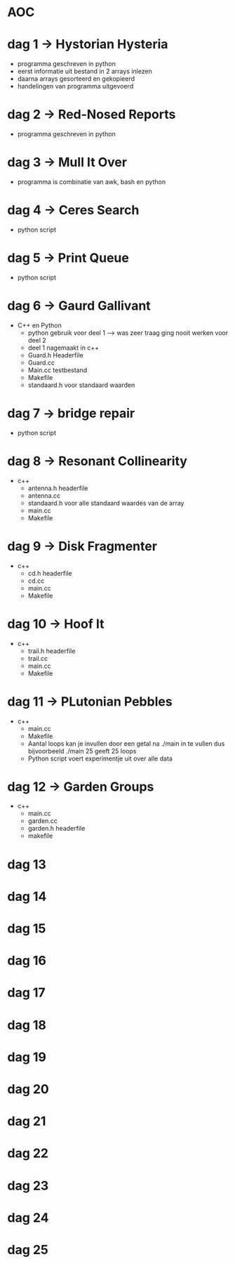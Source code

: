 # AOC
# dag 1 -> Hystorian Hysteria
- programma geschreven in python
- eerst informatie uit bestand in 2 arrays inlezen
- daarna arrays gesorteerd en gekopieerd
- handelingen van programma uitgevoerd

# dag 2 -> Red-Nosed Reports
- programma geschreven in python

# dag 3 -> Mull It Over
- programma is combinatie van awk, bash en python

# dag 4 -> Ceres Search
- python script
# dag 5 -> Print Queue
- python script
# dag 6 -> Gaurd Gallivant
- C++ en Python
    * python gebruik voor deel 1 --> was zeer traag ging nooit werken voor deel 2
    * deel 1 nagemaakt in c++
    * Guard.h Headerfile
    * Guard.cc
    * Main.cc testbestand
    * Makefile
    * standaard.h voor standaard waarden
# dag 7 -> bridge repair
- python script
# dag 8 -> Resonant Collinearity
- c++
    * antenna.h headerfile
    * antenna.cc 
    * standaard.h voor alle standaard waardes van de array
    * main.cc
    * Makefile
# dag 9 -> Disk Fragmenter
- c++
    * cd.h headerfile
    * cd.cc 
    * main.cc
    * Makefile
# dag 10 -> Hoof It
- c++
    * trail.h headerfile
    * trail.cc 
    * main.cc
    * Makefile
# dag 11 -> PLutonian Pebbles
- c++
    * main.cc
    * Makefile
    * Aantal loops kan je invullen door een getal na ./main in te vullen dus bijvoorbeeld ./main 25 geeft 25 loops
    * Python script voert experimentje uit over alle data
# dag 12 -> Garden Groups
- c++
    * main.cc
    * garden.cc
    * garden.h headerfile
    * makefile
# dag 13
# dag 14
# dag 15
# dag 16
# dag 17
# dag 18
# dag 19
# dag 20
# dag 21
# dag 22
# dag 23
# dag 24
# dag 25
